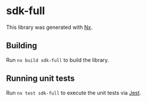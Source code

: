 # sdk-full

This library was generated with [Nx](https://nx.dev).

## Building

Run `nx build sdk-full` to build the library.

## Running unit tests

Run `nx test sdk-full` to execute the unit tests via [Jest](https://jestjs.io).
